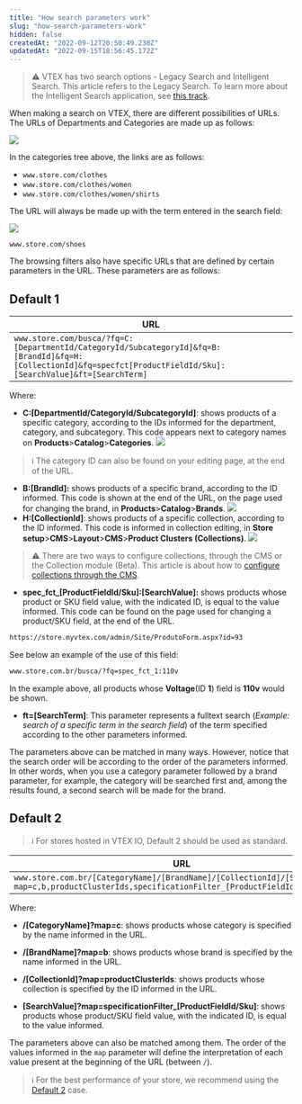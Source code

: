 ```yaml
---
title: "How search parameters work"
slug: "how-search-parameters-work"
hidden: false
createdAt: "2022-09-12T20:50:49.238Z"
updatedAt: "2022-09-15T18:56:45.172Z"
---
```


> ⚠️ VTEX has two search options - Legacy Search and Intelligent Search. This article refers to the Legacy Search. To learn more about the Intelligent Search application, see [this track](https://help.vtex.com/en/tracks/vtex-intelligent-search--19wrbB7nEQcmwzDPl1l4Cb).

When making a search on VTEX, there are different possibilities of URLs. The URLs of Departments and Categories are made up as follows:

![](https://cdn.jsdelivr.net/gh/vtexdocs/dev-portal-content@main/images/how-search-parameters-work-0.png)

In the categories tree above, the links are as follows:

- `www.store.com/clothes`
- `www.store.com/clothes/women`
- `www.store.com/clothes/women/shirts`

The URL will always be made up with the term entered in the search field:

![](https://cdn.jsdelivr.net/gh/vtexdocs/dev-portal-content@main/images/how-search-parameters-work-1.png)

`www.store.com/shoes`

The browsing filters also have specific URLs that are defined by certain parameters in the URL. These parameters are as follows:

## Default 1

|URL|
|-----|
|`www.store.com/busca/?fq=C:[DepartmentId/CategoryId/SubcategoryId]&fq=B:[BrandId]&fq=H:[CollectionId]&fq=specfct[ProductFieldId/Sku]:[SearchValue]&ft=[SearchTerm]`|

Where:

- **C:\[DepartmentId/CategoryId/SubcategoryId]**: shows products of a specific category, according to the IDs informed for the department, category, and subcategory. This code appears next to category names on **Products**>**Catalog**>**Categories**.
  ![](https://cdn.jsdelivr.net/gh/vtexdocs/dev-portal-content@main/images/how-search-parameters-work-2.png)

> ℹ️ The category ID can also be found on your editing page, at the end of the URL.

- **B:[BrandId]:** shows products of a specific brand, according to the ID informed. This code is shown at the end of the URL, on the page used for changing the brand, in **Products**>**Catalog**>**Brands**.
  ![](https://cdn.jsdelivr.net/gh/vtexdocs/dev-portal-content@main/images/how-search-parameters-work-3.png)
- **H:[CollectionId]**: shows products of a specific collection, according to the ID informed. This code is informed in collection editing, in **Store setup**>**CMS**>**Layout**>**CMS**>**Product Clusters (Collections)**.
  ![](https://cdn.jsdelivr.net/gh/vtexdocs/dev-portal-content@main/images/how-search-parameters-work-4.png)

> ⚠️ There are two ways to configure collections, through the CMS or the Collection module (Beta). This article is about how to [configure collections through the CMS](https://help.vtex.com/en/tutorial/adding-collections-cms--2YBy6P6X0NFRpkD2ZBxF6L).

- **spec_fct_[ProductFieldId/Sku]:[SearchValue]:** shows products whose product or SKU field value, with the indicated ID, is equal to the value informed. This code can be found on the page used for changing a product/SKU field, at the end of the URL.

```txt
https://store.myvtex.com/admin/Site/ProdutoForm.aspx?id=93
```

See below an example of the use of this field:

```txt
www.store.com.br/busca/?fq=spec_fct_1:110v
```

In the example above, all products whose **Voltage**(ID **1**) field is **110v** would be shown.

- **ft=[SearchTerm]**: This parameter represents a fulltext search (*Example: search of a specific term in the search field*) of the term specified according to the other parameters informed.

The parameters above can be matched in many ways. However, notice that the search order will be according to the order of the parameters informed. In other words, when you use a category parameter followed by a brand parameter, for example, the category will be searched first and, among the results found, a second search will be made for the brand.

## Default 2

> ℹ️ For stores hosted in VTEX IO, Default 2 should be used as standard.

|URL|
|---|
|`www.store.com.br/[CategoryName]/[BrandName]/[CollectionId]/[SearchValue]?map=c,b,productClusterIds,specificationFilter_[ProductFieldId/Sku]`|

Where:

- **/[CategoryName]?map=c**: shows products whose category is specified by the name informed in the URL.

- **/[BrandName]?map=b**: shows products whose brand is specified by the name informed in the URL.

- **/[CollectionId]?map=productClusterIds**: shows products whose collection is specified by the ID informed in the URL.

- **[SearchValue]?map=specificationFilter_[ProductFieldId/Sku]**: shows products whose product/SKU field value, with the indicated ID, is equal to the value informed.

The parameters above can also be matched among them. The order of the values informed in the `map` parameter will define the interpretation of each value present at the beginning of the URL (between `/`).

> ℹ️ For the best performance of your store, we recommend using the [Default 2](https://developers.vtex.com/vtex-rest-api/docs/how-search-parameters-work#default-2) case.
